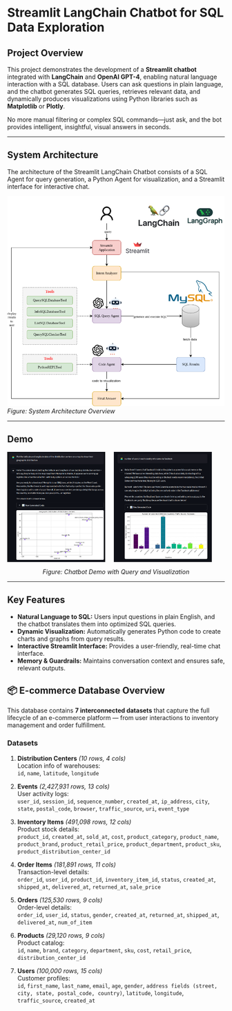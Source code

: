 # Streamlit LangChain Chatbot for SQL Data Exploration

## Project Overview
This project demonstrates the development of a **Streamlit chatbot** integrated with **LangChain** and **OpenAI GPT-4**, enabling natural language interaction with a SQL database. Users can ask questions in plain language, and the chatbot generates SQL queries, retrieves relevant data, and dynamically produces visualizations using Python libraries such as **Matplotlib** or **Plotly**.

No more manual filtering or complex SQL commands—just ask, and the bot provides intelligent, insightful, visual answers in seconds.

---

## System Architecture
The architecture of the Streamlit LangChain Chatbot consists of a SQL Agent for query generation, a Python Agent for visualization, and a Streamlit interface for interactive chat.  

![System Architecture](imgs/q2vv.drawio.png)  
*Figure: System Architecture Overview*

---

## Demo

<div style="display: flex; gap: 20px;">
  <img src="imgs/demo3.png" alt="Chatbot Demo 1" width="45%">
  <img src="imgs/demo2.png" alt="Chatbot Demo 2" width="45%">
</div>
<p style="text-align:center;"><em>Figure: Chatbot Demo with Query and Visualization</em></p>


---

## Key Features
- **Natural Language to SQL:** Users input questions in plain English, and the chatbot translates them into optimized SQL queries.  
- **Dynamic Visualization:** Automatically generates Python code to create charts and graphs from query results.  
- **Interactive Streamlit Interface:** Provides a user-friendly, real-time chat interface.  
- **Memory & Guardrails:** Maintains conversation context and ensures safe, relevant outputs.

## 📦 E-commerce Database Overview  

This database contains **7 interconnected datasets** that capture the full lifecycle of an e-commerce platform — from user interactions to inventory management and order fulfillment.  

### Datasets  

1. **Distribution Centers** *(10 rows, 4 cols)*  
   Location info of warehouses:  
   `id`, `name`, `latitude`, `longitude`  

2. **Events** *(2,427,931 rows, 13 cols)*  
   User activity logs:  
   `user_id`, `session_id`, `sequence_number`, `created_at`, `ip_address`, `city`, `state`, `postal_code`, `browser`, `traffic_source`, `uri`, `event_type`  

3. **Inventory Items** *(491,098 rows, 12 cols)*  
   Product stock details:  
   `product_id`, `created_at`, `sold_at`, `cost`, `product_category`, `product_name`, `product_brand`, `product_retail_price`, `product_department`, `product_sku`, `product_distribution_center_id`  

4. **Order Items** *(181,891 rows, 11 cols)*  
   Transaction-level details:  
   `order_id`, `user_id`, `product_id`, `inventory_item_id`, `status`, `created_at`, `shipped_at`, `delivered_at`, `returned_at`, `sale_price`  

5. **Orders** *(125,530 rows, 9 cols)*  
   Order-level details:  
   `order_id`, `user_id`, `status`, `gender`, `created_at`, `returned_at`, `shipped_at`, `delivered_at`, `num_of_item`  

6. **Products** *(29,120 rows, 9 cols)*  
   Product catalog:  
   `id`, `name`, `brand`, `category`, `department`, `sku`, `cost`, `retail_price`, `distribution_center_id`  

7. **Users** *(100,000 rows, 15 cols)*  
   Customer profiles:  
   `id`, `first_name`, `last_name`, `email`, `age`, `gender`, `address fields (street, city, state, postal_code, country)`, `latitude`, `longitude`, `traffic_source`, `created_at`  


